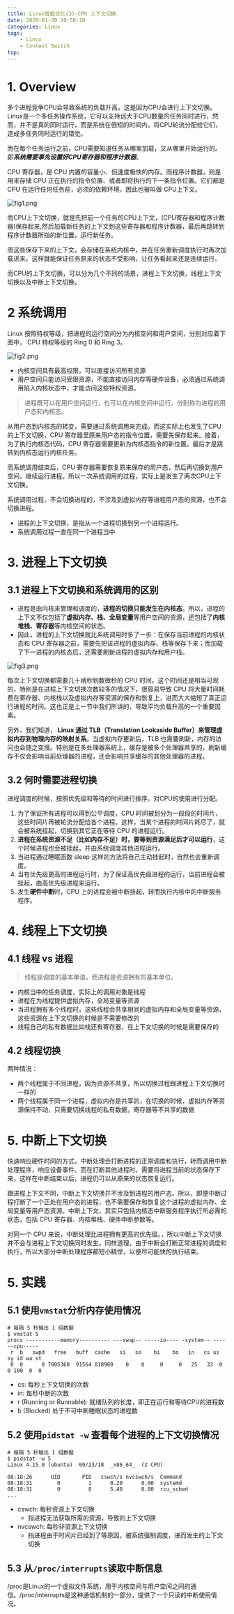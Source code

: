 ```yaml
---
title: Linux性能优化(3)-CPU 上下文切换
date: 2020-01-30 20:50:10
categories: Linux
tags:
    - Linux
    - Context Switch
top:
---
```

# 1. Overview

多个进程竞争CPU会导致系统的负载升高，这是因为CPU会进行上下文切换。Linux是一个多任务操作系统，它可以支持远大于CPU数量的任务同时进行，然而，并不是真的同时运行，而是系统在很短的时间内，将CPU轮流分配给它们，造成多任务同时运行的错觉。

而在每个任务运行之前，CPU需要知道任务从哪里加载，又从哪里开始运行的。即***系统需要事先设置好CPU寄存器和程序计数器***。

CPU 寄存器，是 CPU 内置的容量小、但速度极快的内存。而程序计数器，则是用来存储 CPU 正在执行的指令位置、或者即将执行的下一条指令位置。它们都是 CPU 在运行任何任务前，必须的依赖环境，因此也被叫做 CPU上下文。

![fig1.png](https://i.loli.net/2020/01/31/3jaulkJAZwrsYBm.png)

而CPU上下文切换，就是先把前一个任务的CPU上下文，(CPU寄存器和程序计数器)保存起来,然后加载新任务的上下文到这些寄存器和程序计数器，最后再跳转到程序计数器所指的新位置，运行新任务。

而这些保存下来的上下文，会存储在系统内核中，并在任务重新调度执行时再次加载进来。这样就能保证任务原来的状态不受影响，让任务看起来还是连续运行。

而CPU的上下文切换，可以分为几个不同的场景，进程上下文切换，线程上下文切换以及中断上下文切换。

# 2 系统调用

Linux 按照特权等级，把进程的运行空间分为内核空间和用户空间，分别对应着下图中， CPU 特权等级的 Ring 0 和 Ring 3。

![fig2.png](https://i.loli.net/2020/01/31/itzhDSE6eTcVOGP.png)

+ 内核空间具有最高权限，可以直接访问所有资源
+ 用户空间只能访问受限资源，不能直接访问内存等硬件设备，必须通过系统调用陷入内核状态中，才能访问这些特权资源。


> 进程既可以在用户空间运行，也可以在内核空间中运行。分别称为进程的用户态和内核态。

从用户态到内核态的转变，需要通过系统调用来完成。而这实际上也发生了CPU的上下文切换，CPU 寄存器里原来用户态的指令位置，需要先保存起来。接着，为了执行内核态代码，CPU 寄存器需要更新为内核态指令的新位置。最后才是跳转到内核态运行内核任务。

而系统调用结束后，CPU 寄存器需要恢复原来保存的用户态，然后再切换到用户空间，继续运行进程。所以一次系统调用的过程，实际上是发生了两次CPU上下文切换。

系统调用过程，不会切换进程的，不涉及到虚拟内存等进程用户态的资源，也不会切换进程。

+ 进程的上下文切换，是指从一个进程切换到另一个进程运行。
+ 系统调用过程一直在同一个进程当中


# 3. 进程上下文切换

## 3.1 进程上下文切换和系统调用的区别

+ 进程是由内核来管理和调度的，**进程的切换只能发生在内核态**。所以，进程的上下文不仅包括了**虚拟内存、栈、全局变量**等用户空间的资源，还包括了**内核堆栈、寄存器**等内核空间的状态。
+ 因此，进程的上下文切换就比系统调用时多了一步：在保存当前进程的内核状态和 CPU 寄存器之前，需要先把该进程的虚拟内存、栈等保存下来；而加载了下一进程的内核态后，还需要刷新进程的虚拟内存和用户栈。

![fig3.png](https://i.loli.net/2020/01/31/qum5ICSpUbZcjyR.png)


每次上下文切换都需要几十纳秒到数微秒的 CPU 时间。这个时间还是相当可观的，特别是在进程上下文切换次数较多的情况下，很容易导致 CPU 将大量时间耗费在寄存器、内核栈以及虚拟内存等资源的保存和恢复上，进而大大缩短了真正运行进程的时间。这也正是上一节中我们所讲的，导致平均负载升高的一个重要因素。

另外，我们知道， **Linux 通过 TLB（Translation Lookaside Buffer）来管理虚拟内存到物理内存的映射关系**。当虚拟内存更新后，TLB 也需要刷新，内存的访问也会随之变慢。特别是在多处理器系统上，缓存是被多个处理器共享的，刷新缓存不仅会影响当前处理器的进程，还会影响共享缓存的其他处理器的进程。

## 3.2 何时需要进程切换

进程调度的时候，按照优先级和等待的时间进行排序，对CPU的使用进行分配。

1. 为了保证所有进程可以得到公平调度，CPU 时间被划分为一段段的时间片，这些时间片再被轮流分配给各个进程。这样，当某个进程的时间片耗尽了，就会被系统挂起，切换到其它正在等待 CPU 的进程运行。
2. **进程在系统资源不足（比如内存不足）时，要等到资源满足后才可以运行**，这个时候进程也会被挂起，并由系统调度其他进程运行。
3. 当进程通过睡眠函数  sleep 这样的方法将自己主动挂起时，自然也会重新调度。
4. 当有优先级更高的进程运行时，为了保证高优先级进程的运行，当前进程会被挂起，由高优先级进程来运行。
5. 发生**硬件中断**时，CPU 上的进程会被中断挂起，转而执行内核中的中断服务程序。

# 4. 线程上下文切换

## 4.1 线程 vs 进程

> 线程是调度的基本单温，而进程是资源拥有的基本单位。

+ 内核当中的任务调度，实际上的调用对象是线程
+ 进程在为线程提供虚拟内存，全局变量等资源
+ 当进程拥有多个线程时，这些线程会共享相同的虚拟内存和全局变量等资源，这些资源在上下文切换的时候是不需要修改的
+ 线程自己的私有数据比如栈还有寄存器，在上下文切换的时候是需要保存的

## 4.2 线程切换

两种情况：

+ 两个线程属于不同进程，因为资源不共享，所以切换过程跟进程上下文切换时一样的
+ 两个线程属于同一个进程，虚拟内存是共享的，在切换的时候，虚拟内存等资源保持不动，只需要切换线程的私有数据，寄存器等不共享的数据

# 5. 中断上下文切换

快速响应硬件时间的方式，中断处理会打断进程的正常调度和执行，转而调用中断处理程序，响应设备事件。而在打断其他进程时，需要将进程当前的状态保存下来，这样在中断结束以后，进程仍可以从原来的状态恢复运行。

跟进程上下文不同，中断上下文切换并不涉及到进程的用户态。所以，即便中断过程打断了一个正处在用户态的进程，也不需要保存和恢复这个进程的虚拟内存、全局变量等用户态资源。中断上下文，其实只包括内核态中断服务程序执行所必需的状态，包括 CPU 寄存器、内核堆栈、硬件中断参数等。

对同一个 CPU 来说，中断处理比进程拥有更高的优先级。，所以中断上下文切换并不会与进程上下文切换同时发生。同样道理，由于中断会打断正常进程的调度和执行，所以大部分中断处理程序都短小精悍，以便尽可能快的执行结束。

# 5. 实践

## 5.1 使用`vmstat`分析内存使用情况

    # 每隔 5 秒输出 1 组数据
    $ vmstat 5
    procs -----------memory---------- ---swap-- -----io---- -system-- ------cpu-----
     r  b   swpd   free   buff  cache   si   so    bi    bo   in   cs us sy id wa st
     0  0      0 7005360  91564 818900    0    0     0     0   25   33  0  0 100  0  0


+ cs: 每秒上下文切换的次数
+ in: 每秒中断的次数
+ r (Running or Runnable): 就绪队列的长度，即正在运行和等待CPU的进程数
+ b (Blocked) 处于不可中断睡眠状态的进程数

## 5.2 使用`pidstat -w` 查看每个进程的上下文切换情况

    # 每隔 5 秒输出 1 组数据
    $ pidstat -w 5
    Linux 4.15.0 (ubuntu)  09/23/18  _x86_64_  (2 CPU)
    
    08:18:26      UID       PID   cswch/s nvcswch/s  Command
    08:18:31        0         1      0.20      0.00  systemd
    08:18:31        0         8      5.40      0.00  rcu_sched
    ...


+ cswch: 每秒资源上下文切换
    + 指进程无法获取所需的资源，导致的上下文切换
+ nvcswch: 每秒非资源上下文切换
    + 指进程由于时间片已经到了等原因，被系统强制调度，进而发生的上下文切换

## 5.3 从`/proc/interrupts`读取中断信息

/proc是Linux的一个虚拟文件系统，用于内核空间与用户空间之间的通信。/proc/interrupts是这种通信机制的一部分，提供了一个只读的中断使用情况。